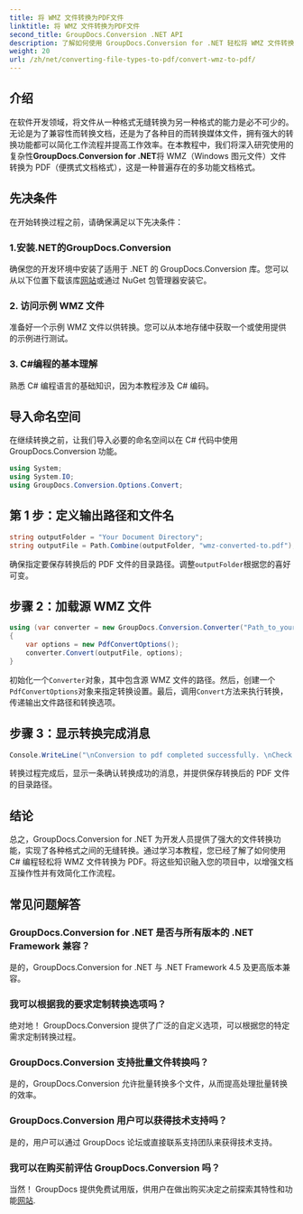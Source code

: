 ```yaml
---
title: 将 WMZ 文件转换为PDF文件
linktitle: 将 WMZ 文件转换为PDF文件
second_title: GroupDocs.Conversion .NET API
description: 了解如何使用 GroupDocs.Conversion for .NET 轻松将 WMZ 文件转换为 PDF。增强文档的互操作性。
weight: 20
url: /zh/net/converting-file-types-to-pdf/convert-wmz-to-pdf/
---
```

## 介绍
在软件开发领域，将文件从一种格式无缝转换为另一种格式的能力是必不可少的。无论是为了兼容性而转换文档，还是为了各种目的而转换媒体文件，拥有强大的转换功能都可以简化工作流程并提高工作效率。在本教程中，我们将深入研究使用的复杂性**GroupDocs.Conversion for .NET**将 WMZ（Windows 图元文件）文件转换为 PDF（便携式文档格式），这是一种普遍存在的多功能文档格式。
## 先决条件
在开始转换过程之前，请确保满足以下先决条件：
### 1.安装.NET的GroupDocs.Conversion
确保您的开发环境中安装了适用于 .NET 的 GroupDocs.Conversion 库。您可以从以下位置下载该库[网站](https://releases.groupdocs.com/conversion/net/)或通过 NuGet 包管理器安装它。
### 2. 访问示例 WMZ 文件
准备好一个示例 WMZ 文件以供转换。您可以从本地存储中获取一个或使用提供的示例进行测试。
### 3. C#编程的基本理解
熟悉 C# 编程语言的基础知识，因为本教程涉及 C# 编码。

## 导入命名空间
在继续转换之前，让我们导入必要的命名空间以在 C# 代码中使用 GroupDocs.Conversion 功能。

```csharp
using System;
using System.IO;
using GroupDocs.Conversion.Options.Convert;
```

## 第 1 步：定义输出路径和文件名
```csharp
string outputFolder = "Your Document Directory";
string outputFile = Path.Combine(outputFolder, "wmz-converted-to.pdf");
```
确保指定要保存转换后的 PDF 文件的目录路径。调整`outputFolder`根据您的喜好可变。
## 步骤 2：加载源 WMZ 文件
```csharp
using (var converter = new GroupDocs.Conversion.Converter("Path_to_your_WMZ_file"))
{
    var options = new PdfConvertOptions();
    converter.Convert(outputFile, options);
}
```
初始化一个`Converter`对象，其中包含源 WMZ 文件的路径。然后，创建一个`PdfConvertOptions`对象来指定转换设置。最后，调用`Convert`方法来执行转换，传递输出文件路径和转换选项。
## 步骤 3：显示转换完成消息
```csharp
Console.WriteLine("\nConversion to pdf completed successfully. \nCheck output in {0}", outputFolder);
```
转换过程完成后，显示一条确认转换成功的消息，并提供保存转换后的 PDF 文件的目录路径。

## 结论
总之，GroupDocs.Conversion for .NET 为开发人员提供了强大的文件转换功能，实现了各种格式之间的无缝转换。通过学习本教程，您已经了解了如何使用 C# 编程轻松将 WMZ 文件转换为 PDF。将这些知识融入您的项目中，以增强文档互操作性并有效简化工作流程。
## 常见问题解答
### GroupDocs.Conversion for .NET 是否与所有版本的 .NET Framework 兼容？
是的，GroupDocs.Conversion for .NET 与 .NET Framework 4.5 及更高版本兼容。
### 我可以根据我的要求定制转换选项吗？
绝对地！ GroupDocs.Conversion 提供了广泛的自定义选项，可以根据您的特定需求定制转换过程。
### GroupDocs.Conversion 支持批量文件转换吗？
是的，GroupDocs.Conversion 允许批量转换多个文件，从而提高处理批量转换的效率。
### GroupDocs.Conversion 用户可以获得技术支持吗？
是的，用户可以通过 GroupDocs 论坛或直接联系支持团队来获得技术支持。
### 我可以在购买前评估 GroupDocs.Conversion 吗？
当然！ GroupDocs 提供免费试用版，供用户在做出购买决定之前探索其特性和功能[网站](https://releases.groupdocs.com/conversion/net/).